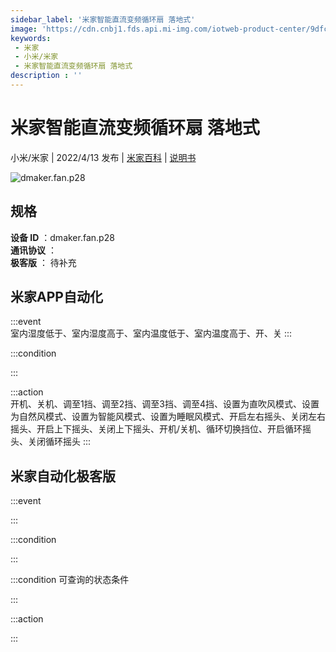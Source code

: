 ```yaml
---
sidebar_label: '米家智能直流变频循环扇 落地式'
image: 'https://cdn.cnbj1.fds.api.mi-img.com/iotweb-product-center/9dfcd14d65e7cf2ae592fe9db0565797_1643013600937.png?GalaxyAccessKeyId=AKVGLQWBOVIRQ3XLEW&Expires=9223372036854775807&Signature=2wBXeiUM5d2SgX6RchOqo8uTgPU='
keywords: 
 - 米家
 - 小米/米家
 - 米家智能直流变频循环扇 落地式
description : ''
---
```

# 米家智能直流变频循环扇 落地式

小米/米家 | 2022/4/13 发布 | [米家百科](https://home.mi.com/webapp/content/baike/product/index.html?model=dmaker.fan.p28) | [说明书](https://home.mi.com/views/introduction.html?model=dmaker.fan.p28&region=cn)

![dmaker.fan.p28](https://cdn.cnbj1.fds.api.mi-img.com/iotweb-product-center/9dfcd14d65e7cf2ae592fe9db0565797_1643013600937.png?GalaxyAccessKeyId=AKVGLQWBOVIRQ3XLEW&Expires=9223372036854775807&Signature=2wBXeiUM5d2SgX6RchOqo8uTgPU=)

## 规格  
> 
**设备 ID** ：dmaker.fan.p28  
**通讯协议** ：  
**极客版**  ： 待补充 


## 米家APP自动化  

:::event  
室内湿度低于、室内湿度高于、室内温度低于、室内温度高于、开、关
:::

:::condition  

:::

:::action   
开机、关机、调至1挡、调至2挡、调至3挡、调至4挡、设置为直吹风模式、设置为自然风模式、设置为智能风模式、设置为睡眠风模式、开启左右摇头、关闭左右摇头、开启上下摇头、关闭上下摇头、开机/关机、循环切换挡位、开启循环摇头、关闭循环摇头
:::

## 米家自动化极客版  

:::event  

:::

:::condition  

:::

:::condition 可查询的状态条件  

:::

:::action  

:::

        
